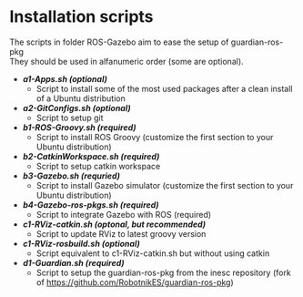 Installation scripts
================

The scripts in folder ROS-Gazebo aim to ease the setup of guardian-ros-pkg  
They should be used in alfanumeric order (some are optional).


* **_a1-Apps.sh (optional)_**
  * Script to install some of the most used packages after a clean install of a Ubuntu distribution
* **_a2-GitConfigs.sh (optional)_**
  * Script to setup git
* **_b1-ROS-Groovy.sh (required)_**
  * Script to install ROS Groovy (customize the first section to your Ubuntu distribution)
* **_b2-CatkinWorkspace.sh (required)_**
  * Script to setup catkin workspace
* **_b3-Gazebo.sh (requried)_**
  * Script to install Gazebo simulator (customize the first section to your Ubuntu distribution)
* **_b4-Gazebo-ros-pkgs.sh (required)_**
  * Script to integrate Gazebo with ROS (required)
* **_c1-RViz-catkin.sh (optonal, but recommended)_**
  * Script to update RViz to latest groovy version
* **_c1-RViz-rosbuild.sh (optional)_**
  * Script equivalent to c1-RViz-catkin.sh but without using catkin
* **_d1-Guardian.sh (required)_**
  * Script to setup the guardian-ros-pkg from the inesc repository (fork of https://github.com/RobotnikES/guardian-ros-pkg)
